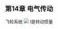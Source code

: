 ## 第14章 电气传动
飞轮系统
![](https://ddns.smpi.top:10000/md_attachments/Pasted%20image%2020211123101101.png)
I是转动惯量